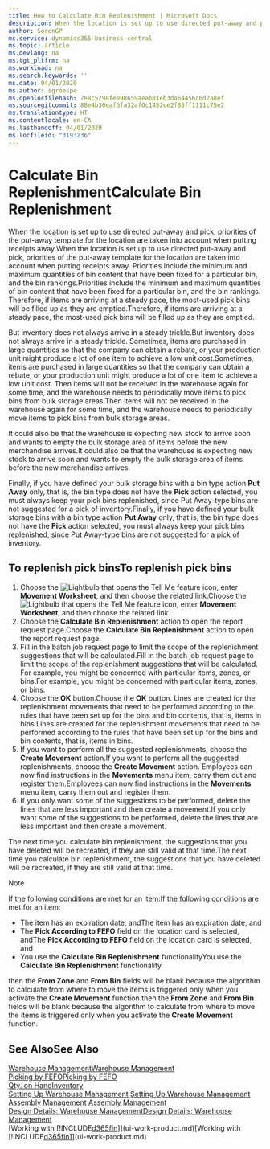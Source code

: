 ```yaml
---
title: How to Calculate Bin Replenishment | Microsoft Docs
description: When the location is set up to use directed put-away and pick, priorities of the put-away template for the location are taken into account when putting receipts away.
author: SorenGP
ms.service: dynamics365-business-central
ms.topic: article
ms.devlang: na
ms.tgt_pltfrm: na
ms.workload: na
ms.search.keywords: ''
ms.date: 04/01/2020
ms.author: sgroespe
ms.openlocfilehash: 7e8c5298fe098659aeab81eb3da64456c6d2a8ef
ms.sourcegitcommit: 88e4b30eaf6fa32af0c1452ce2f85ff1111c75e2
ms.translationtype: HT
ms.contentlocale: en-CA
ms.lasthandoff: 04/01/2020
ms.locfileid: "3193236"
---
```

# <a name="calculate-bin-replenishment"></a><span data-ttu-id="89f41-103">Calculate Bin Replenishment</span><span class="sxs-lookup"><span data-stu-id="89f41-103">Calculate Bin Replenishment</span></span>
<span data-ttu-id="89f41-104">When the location is set up to use directed put-away and pick, priorities of the put-away template for the location are taken into account when putting receipts away.</span><span class="sxs-lookup"><span data-stu-id="89f41-104">When the location is set up to use directed put-away and pick, priorities of the put-away template for the location are taken into account when putting receipts away.</span></span> <span data-ttu-id="89f41-105">Priorities include the minimum and maximum quantities of bin content that have been fixed for a particular bin, and the bin rankings.</span><span class="sxs-lookup"><span data-stu-id="89f41-105">Priorities include the minimum and maximum quantities of bin content that have been fixed for a particular bin, and the bin rankings.</span></span> <span data-ttu-id="89f41-106">Therefore, if items are arriving at a steady pace, the most-used pick bins will be filled up as they are emptied.</span><span class="sxs-lookup"><span data-stu-id="89f41-106">Therefore, if items are arriving at a steady pace, the most-used pick bins will be filled up as they are emptied.</span></span>  

<span data-ttu-id="89f41-107">But inventory does not always arrive in a steady trickle.</span><span class="sxs-lookup"><span data-stu-id="89f41-107">But inventory does not always arrive in a steady trickle.</span></span> <span data-ttu-id="89f41-108">Sometimes, items are purchased in large quantities so that the company can obtain a rebate, or your production unit might produce a lot of one item to achieve a low unit cost.</span><span class="sxs-lookup"><span data-stu-id="89f41-108">Sometimes, items are purchased in large quantities so that the company can obtain a rebate, or your production unit might produce a lot of one item to achieve a low unit cost.</span></span> <span data-ttu-id="89f41-109">Then items will not be received in the warehouse again for some time, and the warehouse needs to periodically move items to pick bins from bulk storage areas.</span><span class="sxs-lookup"><span data-stu-id="89f41-109">Then items will not be received in the warehouse again for some time, and the warehouse needs to periodically move items to pick bins from bulk storage areas.</span></span>  

<span data-ttu-id="89f41-110">It could also be that the warehouse is expecting new stock to arrive soon and wants to empty the bulk storage area of items before the new merchandise arrives.</span><span class="sxs-lookup"><span data-stu-id="89f41-110">It could also be that the warehouse is expecting new stock to arrive soon and wants to empty the bulk storage area of items before the new merchandise arrives.</span></span>  

<span data-ttu-id="89f41-111">Finally, if you have defined your bulk storage bins with a bin type action **Put Away** only, that is, the bin type does not have the **Pick** action selected, you must always keep your pick bins replenished, since Put Away-type bins are not suggested for a pick of inventory.</span><span class="sxs-lookup"><span data-stu-id="89f41-111">Finally, if you have defined your bulk storage bins with a bin type action **Put Away** only, that is, the bin type does not have the **Pick** action selected, you must always keep your pick bins replenished, since Put Away-type bins are not suggested for a pick of inventory.</span></span>  

## <a name="to-replenish-pick-bins"></a><span data-ttu-id="89f41-112">To replenish pick bins</span><span class="sxs-lookup"><span data-stu-id="89f41-112">To replenish pick bins</span></span>  
1.  <span data-ttu-id="89f41-113">Choose the ![Lightbulb that opens the Tell Me feature](media/ui-search/search_small.png "Tell me what you want to do") icon, enter **Movement Worksheet**, and then choose the related link.</span><span class="sxs-lookup"><span data-stu-id="89f41-113">Choose the ![Lightbulb that opens the Tell Me feature](media/ui-search/search_small.png "Tell me what you want to do") icon, enter **Movement Worksheet**, and then choose the related link.</span></span>  
2.  <span data-ttu-id="89f41-114">Choose the **Calculate Bin Replenishment** action to open the report request page.</span><span class="sxs-lookup"><span data-stu-id="89f41-114">Choose the **Calculate Bin Replenishment** action to open the report request page.</span></span>  
3.  <span data-ttu-id="89f41-115">Fill in the batch job request page to limit the scope of the replenishment suggestions that will be calculated.</span><span class="sxs-lookup"><span data-stu-id="89f41-115">Fill in the batch job request page to limit the scope of the replenishment suggestions that will be calculated.</span></span> <span data-ttu-id="89f41-116">For example, you might be concerned with particular items, zones, or bins.</span><span class="sxs-lookup"><span data-stu-id="89f41-116">For example, you might be concerned with particular items, zones, or bins.</span></span>  
4.  <span data-ttu-id="89f41-117">Choose the **OK** button.</span><span class="sxs-lookup"><span data-stu-id="89f41-117">Choose the **OK** button.</span></span> <span data-ttu-id="89f41-118">Lines are created for the replenishment movements that need to be performed according to the rules that have been set up for the bins and bin contents, that is, items in bins.</span><span class="sxs-lookup"><span data-stu-id="89f41-118">Lines are created for the replenishment movements that need to be performed according to the rules that have been set up for the bins and bin contents, that is, items in bins.</span></span>  
5.  <span data-ttu-id="89f41-119">If you want to perform all the suggested replenishments, choose the **Create Movement** action.</span><span class="sxs-lookup"><span data-stu-id="89f41-119">If you want to perform all the suggested replenishments, choose the **Create Movement** action.</span></span> <span data-ttu-id="89f41-120">Employees can now find instructions in the **Movements** menu item, carry them out and register them.</span><span class="sxs-lookup"><span data-stu-id="89f41-120">Employees can now find instructions in the **Movements** menu item, carry them out and register them.</span></span>  
6.  <span data-ttu-id="89f41-121">If you only want some of the suggestions to be performed, delete the lines that are less important and then create a movement.</span><span class="sxs-lookup"><span data-stu-id="89f41-121">If you only want some of the suggestions to be performed, delete the lines that are less important and then create a movement.</span></span>  

<span data-ttu-id="89f41-122">The next time you calculate bin replenishment, the suggestions that you have deleted will be recreated, if they are still valid at that time.</span><span class="sxs-lookup"><span data-stu-id="89f41-122">The next time you calculate bin replenishment, the suggestions that you have deleted will be recreated, if they are still valid at that time.</span></span>  

> [!NOTE]  
>  <span data-ttu-id="89f41-123">If the following conditions are met for an item:</span><span class="sxs-lookup"><span data-stu-id="89f41-123">If the following conditions are met for an item:</span></span>  
>   
>  -   <span data-ttu-id="89f41-124">The item has an expiration date, and</span><span class="sxs-lookup"><span data-stu-id="89f41-124">The item has an expiration date, and</span></span>  
> -   <span data-ttu-id="89f41-125">The **Pick According to FEFO** field on the location card is selected, and</span><span class="sxs-lookup"><span data-stu-id="89f41-125">The **Pick According to FEFO** field on the location card is selected, and</span></span>  
> -   <span data-ttu-id="89f41-126">You use the **Calculate Bin Replenishment** functionality</span><span class="sxs-lookup"><span data-stu-id="89f41-126">You use the **Calculate Bin Replenishment** functionality</span></span>  
>   
>  <span data-ttu-id="89f41-127">then the **From Zone** and **From Bin** fields will be blank because the algorithm to calculate from where to move the items is triggered only when you activate the **Create Movement** function.</span><span class="sxs-lookup"><span data-stu-id="89f41-127">then the **From Zone** and **From Bin** fields will be blank because the algorithm to calculate from where to move the items is triggered only when you activate the **Create Movement** function.</span></span>  

## <a name="see-also"></a><span data-ttu-id="89f41-128">See Also</span><span class="sxs-lookup"><span data-stu-id="89f41-128">See Also</span></span>  
[<span data-ttu-id="89f41-129">Warehouse Management</span><span class="sxs-lookup"><span data-stu-id="89f41-129">Warehouse Management</span></span>](warehouse-manage-warehouse.md)  
[<span data-ttu-id="89f41-130">Picking by FEFO</span><span class="sxs-lookup"><span data-stu-id="89f41-130">Picking by FEFO</span></span>](warehouse-picking-by-fefo.md)  
[<span data-ttu-id="89f41-131">Qty. on Hand</span><span class="sxs-lookup"><span data-stu-id="89f41-131">Inventory</span></span>](inventory-manage-inventory.md)  
<span data-ttu-id="89f41-132">[Setting Up Warehouse Management](warehouse-setup-warehouse.md)   </span><span class="sxs-lookup"><span data-stu-id="89f41-132">[Setting Up Warehouse Management](warehouse-setup-warehouse.md)   </span></span>  
<span data-ttu-id="89f41-133">[Assembly Management](assembly-assemble-items.md)  </span><span class="sxs-lookup"><span data-stu-id="89f41-133">[Assembly Management](assembly-assemble-items.md)  </span></span>  
[<span data-ttu-id="89f41-134">Design Details: Warehouse Management</span><span class="sxs-lookup"><span data-stu-id="89f41-134">Design Details: Warehouse Management</span></span>](design-details-warehouse-management.md)  
<span data-ttu-id="89f41-135">[Working with [!INCLUDE[d365fin](includes/d365fin_md.md)]](ui-work-product.md)</span><span class="sxs-lookup"><span data-stu-id="89f41-135">[Working with [!INCLUDE[d365fin](includes/d365fin_md.md)]](ui-work-product.md)</span></span>
